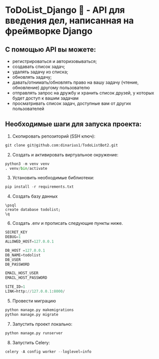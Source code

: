# ToDoList_Django 📝 - API для введения дел, написанная на фреймворке Django

## С помощью API вы можете:
* регистрироваться и авторизовываться;
* создавать список задач;
* удалять задачу из списка;
* обновлять задачу;
* давать/отнимать/обновлять право на вашу задачу (чтение, обновление) другому пользователю
* отправлять запрос на дружбу и хранить список друзей, у которых будет доступ к вашим задачам
* просматривать список задач, доступные вам от других пользователей

## Необходимые шаги для запуска проекта:
1. Скопировать репозиторий (SSH ключ):
```py
git clone git@github.com:dinarius1/TodoListBot2.git
```
2. Создать и активировать виртуальное окружение:
```py
python3 -m venv venv
. venv/bin/activate
```
3. Установить необходимые библиотеки:
```py
pip install -r requirements.txt
```
4. Создать базу данных
```
\psql
create database todolist;
\q
```
6. Создать .env и прописать следующие пункты ниже.
```py
SECRET_KEY
DEBUG=1
ALLOWED_HOST=127.0.0.1

DB_HOST =127.0.0.1
DB_NAME=todolist
DB_USER
DB_PASSWORD

EMAIL_HOST_USER
EMAIL_HOST_PASSWORD

SITE_ID=1
LINK=http://127.0.0.1:8000/
```
5. Провести миграцию
```py
python manage.py makemigrations
python manage.py migrate        
```
7. Запустить проект локально:
```py
python manage.py runserver      
```
8. Запустить Celery:
```py
celery -A config worker --loglevel=info      
```
